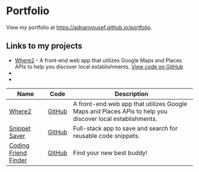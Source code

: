 # Portfolio
View my portfolio at https://adnanyousef.github.io/portfolio.

## Links to my projects
- [Where2](https://adnanyousef.github.io/Where2) - A front-end web app that utilizes Google Maps and Places APIs to help you discover local establishments. [View code on GitHub](https://www.github.com/adnanyousef/Where2)
- 
- 

|Name|Code|Description|
|----|----|-----------|
|[Where2](https://adnanyousef.github.io/Where2)|[GitHub](https://www.github.com/adnanyousef/Where2)|A front-end web app that utilizes Google Maps and Places APIs to help you discover local establishments.|
|[Snippet Saver](https://snippet-web.herokuapp.com/)|[GitHub](https://www.github.com/adnanyousef/snippet-web)|Full-stack app to save and search for reusable code snippets.|
|[Coding Friend Finder](https://hidden-earth-46755.herokuapp.com/)|[GitHub](https://www.github.com/adnanyousef/FriendFinder)|Find your new best buddy!|